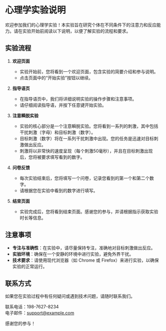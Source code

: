 # 心理学实验说明

欢迎参加我们的心理学实验！本实验旨在研究个体在不同条件下的注意力和反应能力。请在实验开始前阅读以下说明，以便了解实验的流程和要求。

## 实验流程

1. **欢迎页面**
   - 实验开始前，您将看到一个欢迎页面，包含实验的简要介绍和参与说明。
   - 点击页面中的“开始实验”按钮以继续。

2. **指导语页**
   - 在指导语页中，我们将详细说明实验的操作步骤和注意事项。
   - 请仔细阅读指导语，并按下任意键开始实验。

3. **注意瞬脱实验**
   - 实验的核心部分是一个注意瞬脱实验。您将看到一系列的刺激，其中包括干扰刺激（字母）和目标刺激（数字）。
   - 目标刺激（数字）将在一系列干扰刺激中出现。您的任务是迅速对目标刺激做出反应。
   - 刺激将以非常快的速度呈现（每个刺激50毫秒），并且在目标刺激出现后，您将被要求填写看到的数字。

4. **问卷反馈**
   - 每次实验结束后，您将填写一个问卷，记录您看到的第一个和第二个数字。
   - 请根据您在实验中看到的数字进行填写。

5. **结束页面**
   - 实验完成后，您将看到结束页面。感谢您的参与，并请根据指示获取实验时长等信息。

## 注意事项

- **专注与准确性**：在实验中，请尽量保持专注，准确地对目标刺激做出反应。
- **实验环境**：确保在一个安静的环境中进行实验，避免外界干扰。
- **技术要求**：请使用现代浏览器（如 Chrome 或 Firefox）来进行实验，以确保实验的正常运行。

## 联系方式

如果您在实验过程中有任何疑问或遇到技术问题，请随时联系我们。

联系电话：198-7627-8234  
电子邮件：support@example.com

感谢您的参与！

